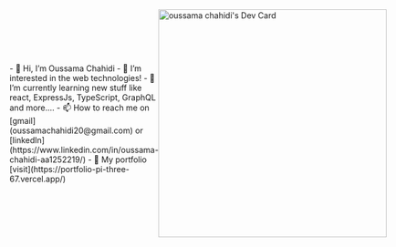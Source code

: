 
<style>  
  .container {  
    display: flex;
    justify-ontent: space-between;
    align-items: center
  }
  
</style>

<div class="container">
  <div>
    - 👋 Hi, I’m Oussama Chahidi
    - 👀 I’m interested in the web technologies!
    - 🌱 I’m currently learning new stuff like react, ExpressJs, TypeScript, GraphQL and more....
    - 📫 How to reach me on [gmail](oussamachahidi20@gmail.com) or [linkedIn](https://www.linkedin.com/in/oussama-chahidi-aa1252219/)
    - 📄 My portfolio [visit](https://portfolio-pi-three-67.vercel.app/)
  </div>
  <a href="https://app.daily.dev/OussamaX"><img src="https://api.daily.dev/devcards/1ca8095c251a4680af1964bdde1f45a8.png?r=lnk" width="400" alt="oussama chahidi's Dev Card"/></a>  
</div>


